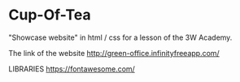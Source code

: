 # Cup-Of-Tea
"Showcase website" in html / css for a lesson of the 3W Academy. 

The link of the website
http://green-office.infinityfreeapp.com/

LIBRARIES
https://fontawesome.com/
